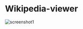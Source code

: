 # Wikipedia-viewer

![screenshot1](https://user-images.githubusercontent.com/38316506/44001531-8a736aea-9e51-11e8-905a-a988f98fbaab.png)
